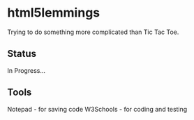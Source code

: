 # html5lemmings
Trying to do something more complicated than Tic Tac Toe. 

Status
------
In Progress...

Tools
-----

Notepad - for saving code
W3Schools - for coding and testing
